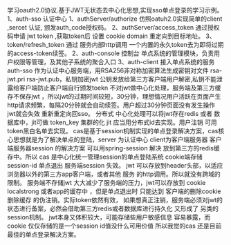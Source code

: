 学习oauth2.0协议.基于JWT无状态去中心化思想,实现sso单点登录的学习示例。 
1、auth-sso 认证中心 1、authServer/authorize 仿照oatuh2.0实现简单的client ,sercet 认证,
颁发auth_code授权码。 
2、authServer/access_token 通过授权码申请 jwt token ,获取token后 设置 cookie domain 重定向到目标地址。 3、token/refresh_token 通过
服务内部http调用 一个内置的永久token去为即将过期的access-token续签。 
2、auth-console 控制台 单点系统的管理模块，负责用户权限等管理，及其他子系统的聚合入口 
3、auth-client 接入单点系统的服务
auth-sso 作为认证中心服务端，用RSA256非对称加密算法生成密钥对文件 rsa-jwt.pri rsa-jwt.pub，私钥加密jwt 公钥发放给第三方客户端用户解密,私钥不能泄露给客户端防止客户端自行颁发toekn
不对jwt做中心化处理，服务端及第三方缓存不保存jwt ，所以jwt的过期时间较短，30分钟，理想情况用户活跃在页面产生http请求频繁，每隔20分钟就会自动续签。用户超过30分钟页面没有发生操作 jwt就会失效 重新重定向回sso。
分布式 中心化处理可以将jwt存在redis 或者 数据库中，jit可做 token_key 集群的化 jit 应当用分布式id去实现。用户注销 可用token黑白名单去实现。
cas是基于session机制实现的单点登录解决方案，cas核心思想就是为了解决单点的登陆，server 为认证中心 client为客户端服务器 客户端服务器session 的解决方案 可以用spring-session 解决
放到第三方的redis缓存中。所以 cas 是中心化统一管理session的单点登陆系统 cookie端存储session-id 单点退出 服务端session 失效。 jwt
可以存放到header头部，以适应浏览器以外的第三方app客户端，或者其他 服务 的http调用。所以就没有跨域的限制。 服务端不存储jwt 大大减少了服务端的压力，jwt可以存放到 cookie localstrong 或者app的缓存中
，但是单点退出时 只能达到 客户端的删除cookie 删除缓存 的伪注销。实际token依然有效， 如果想真正注销，服务端必须对jwt的状态进行备案，必然会借助第三方redis或者数据库进行持久化 又形成了 另类的session机制。
jwt本身又体积较大，可能存储些用户敏感信息 容易暴露，而cookie 仅仅存储的是一个session id值没什么可用价值 所以我觉的cas 还是目前最佳的单点登录解决方案。
    



    
    
    
